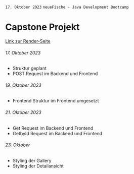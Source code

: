 `17. Oktober 2023` `neueFische - Java Development Bootcamp`
# Capstone Projekt
[Link zur Render-Seite](https://verleihapp.onrender.com)

###### 17. Oktober 2023
- Struktur geplant
- POST Request im Backend und Frontend
###### 19. Oktober 2023
- Frontend Struktur im Frontend umgesetzt
###### 21. Oktober 2023
- Get Request im Backend und Frontend
- GetbyId Request im Backend und Frontend
###### 23. Oktober
- Styling der Gallery
- Styling der Detailansicht